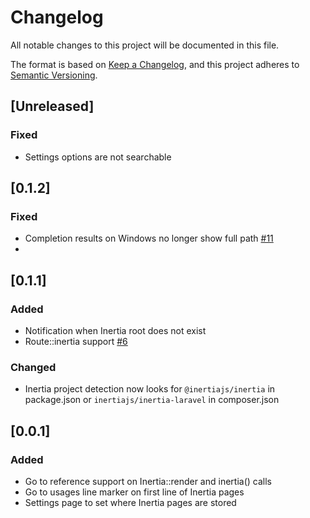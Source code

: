 # Changelog

All notable changes to this project will be documented in this file.

The format is based on [Keep a Changelog](https://keepachangelog.com/en/1.0.0/),
and this project adheres to [Semantic Versioning](https://semver.org/spec/v2.0.0.html).

## [Unreleased]
### Fixed
- Settings options are not searchable

## [0.1.2]
### Fixed
- Completion results on Windows no longer show full path [#11](https://github.com/hailwood/idea-inertiajs-plugin/issues/11)
- 
## [0.1.1]
### Added
- Notification when Inertia root does not exist
- Route::inertia support [#6](https://github.com/hailwood/idea-inertiajs-plugin/issues/6)
### Changed
- Inertia project detection now looks for `@inertiajs/inertia` in package.json or `inertiajs/inertia-laravel` in composer.json 

## [0.0.1]
### Added
- Go to reference support on Inertia::render and inertia() calls
- Go to usages line marker on first line of Inertia pages
- Settings page to set where Inertia pages are stored
